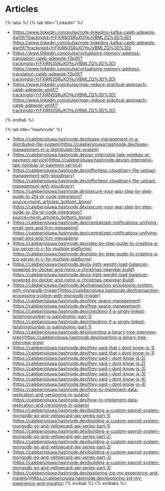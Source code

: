 # Articles



{% tabs %}
{% tab title="Linkedin" %}
* [https://www.linkedin.com/pulse/note-linkedins-kafka-caleb-adewole-4wt5f/?trackingId=YrFXjRN3SRuXOYeJVBMLZQ%3D%3D](https://www.linkedin.com/pulse/note-linkedins-kafka-caleb-adewole-4wt5f/?trackingId=YrFXjRN3SRuXOYeJVBMLZQ%3D%3D)
* [https://www.linkedin.com/pulse/virtualising-memory-address-translation-caleb-adewole-f3p0f/?trackingId=YrFXjRN3SRuXOYeJVBMLZQ%3D%3D](https://www.linkedin.com/pulse/virtualising-memory-address-translation-caleb-adewole-f3p0f/?trackingId=YrFXjRN3SRuXOYeJVBMLZQ%3D%3D)
* [https://www.linkedin.com/pulse/map-reduce-practical-approach-caleb-adewole-umljf/?trackingId=YrFXjRN3SRuXOYeJVBMLZQ%3D%3D](https://www.linkedin.com/pulse/map-reduce-practical-approach-caleb-adewole-umljf/?trackingId=YrFXjRN3SRuXOYeJVBMLZQ%3D%3D)


{% endtab %}

{% tab title="Hashnode" %}
* [https://caleberioluwa.hashnode.dev/lease-management-in-a-distributed-file-system](https://caleberioluwa.hashnode.dev/lease-management-in-a-distributed-file-system)
* [https://caleberioluwa.hashnode.dev/an-internship-tale-nombas-qr-payment-service](https://caleberioluwa.hashnode.dev/an-internship-tale-nombas-qr-payment-service)
* [https://caleberioluwa.hashnode.dev/effortless-cloudinary-file-upload-management-with-kloudinary](https://caleberioluwa.hashnode.dev/effortless-cloudinary-file-upload-management-with-kloudinary)
* [https://caleberioluwa.hashnode.dev/secure-your-app-step-by-step-guide-to-2fa-qr-code-integration?source=more\_articles\_bottom\_blogs](https://caleberioluwa.hashnode.dev/secure-your-app-step-by-step-guide-to-2fa-qr-code-integration?source=more\_articles\_bottom\_blogs)
* [https://caleberioluwa.hashnode.dev/centralized-notifications-unifying-email-sms-and-fcm-messaging](https://caleberioluwa.hashnode.dev/centralized-notifications-unifying-email-sms-and-fcm-messaging)
* [https://caleberioluwa.hashnode.dev/step-by-step-guide-to-creating-a-tcp-server-in-c-for-multiple-platforms](https://caleberioluwa.hashnode.dev/step-by-step-guide-to-creating-a-tcp-server-in-c-for-multiple-platforms)
* [https://caleberioluwa.hashnode.dev/a-light-weight-load-balancer-powered-by-docker-and-nginx-a-christmas-newyear-build](https://caleberioluwa.hashnode.dev/a-light-weight-load-balancer-powered-by-docker-and-nginx-a-christmas-newyear-build)
* [https://caleberioluwa.hashnode.dev/transaction-processing-system-with-mongodb-trigger](https://caleberioluwa.hashnode.dev/transaction-processing-system-with-mongodb-trigger)
* [https://caleberioluwa.hashnode.dev/free-space-management](https://caleberioluwa.hashnode.dev/free-space-management)
* [https://caleberioluwa.hashnode.dev/checking-if-a-singly-linked-liststringnumber-is-palindromic-part-1](https://caleberioluwa.hashnode.dev/checking-if-a-singly-linked-liststringnumber-is-palindromic-part-1)
* [https://caleberioluwa.hashnode.dev/inverting-a-binary-tree-interview-prep](https://caleberioluwa.hashnode.dev/inverting-a-binary-tree-interview-prep)
* [https://caleberioluwa.hashnode.dev/they-said-that-i-dont-know-js-1](https://caleberioluwa.hashnode.dev/they-said-that-i-dont-know-js-1)
* [https://caleberioluwa.hashnode.dev/they-said-i-dont-know-js-2](https://caleberioluwa.hashnode.dev/they-said-i-dont-know-js-2)
* [https://caleberioluwa.hashnode.dev/they-said-i-dont-know-js-3](https://caleberioluwa.hashnode.dev/they-said-i-dont-know-js-3)
* [https://caleberioluwa.hashnode.dev/they-said-i-dont-know-js-4](https://caleberioluwa.hashnode.dev/they-said-i-dont-know-js-4)
* [https://caleberioluwa.hashnode.dev/how-to-implement-data-replication-and-versioning-in-golang](https://caleberioluwa.hashnode.dev/how-to-implement-data-replication-and-versioning-in-golang)
* [https://caleberioluwa.hashnode.dev/building-a-custom-payroll-system-mongodb-go-and-yellowcard-api-series-part-1](https://caleberioluwa.hashnode.dev/building-a-custom-payroll-system-mongodb-go-and-yellowcard-api-series-part-1)
* [https://caleberioluwa.hashnode.dev/building-a-custom-payroll-system-mongodb-go-and-yellowcard-api-series-part-2](https://caleberioluwa.hashnode.dev/building-a-custom-payroll-system-mongodb-go-and-yellowcard-api-series-part-2)
* [https://caleberioluwa.hashnode.dev/building-a-custom-payroll-system-mongodb-go-and-yellowcard-api-series-part-3](https://caleberioluwa.hashnode.dev/building-a-custom-payroll-system-mongodb-go-and-yellowcard-api-series-part-3)
* [https://caleberioluwa.hashnode.dev/exploring-zig-my-experience-and-insights](https://caleberioluwa.hashnode.dev/exploring-zig-my-experience-and-insights)
{% endtab %}
{% endtabs %}





